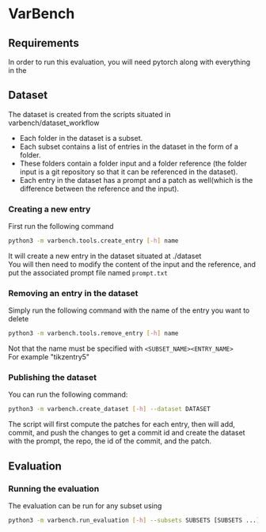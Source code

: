 # VarBench

## Requirements
In order to run this evaluation, you will need pytorch along with everything in the 

## Dataset

The dataset is created from the scripts situated in varbench/dataset_workflow

- Each folder in the dataset is a subset.
- Each subset contains a list of entries in the dataset in the form of a folder.
- These folders contain a folder input and a folder reference (the folder input is a git repository so that it can be referenced in the dataset).
- Each entry in the dataset has a prompt and a patch as well(which is the difference between the reference and the input).

### Creating a new entry
First run the following command
```sh
python3 -m varbench.tools.create_entry [-h] name
```
It will create a new entry in the dataset situated at ./dataset  
You will then need to modify the content of the input and the reference, and put the associated prompt file named `prompt.txt`

### Removing an entry in the dataset
Simply run the following command with the name of the entry you want to delete
```sh
python3 -m varbench.tools.remove_entry [-h] name
```
Not that the name must be specified with `<SUBSET_NAME><ENTRY_NAME>`  
For example "tikzentry5"

### Publishing the dataset
You can run the following command:

```sh
python3 -m varbench.create_dataset [-h] --dataset DATASET
```

The script will first compute the patches for each entry, then will add, commit, and push the changes to get a commit id and create the dataset with the prompt, the repo, the id of the commit, and the patch.

## Evaluation

### Running the evaluation
The evaluation can be run for any subset using

```sh
python3 -m varbench.run_evaluation [-h] --subsets SUBSETS [SUBSETS ...] --models MODELS [MODELS ...]
```

